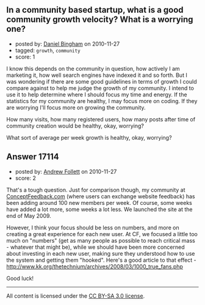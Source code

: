 ## In a community based startup, what is a good community growth velocity? What is a worrying one?

- posted by: [Daniel Bingham](https://stackexchange.com/users/-1/1463-daniel-bingham) on 2010-11-27
- tagged: `growth`, `community`
- score: 1

I know this depends on the community in question, how actively I am marketing it, how well search engines have indexed it and so forth.  But I was wondering if there are some good guidelines in terms of growth I could compare against to help me judge the growth of my community.  I intend to use it to help determine where I should focus my time and energy.  If the statistics for my community are healthy, I may focus more on coding.  If they are worrying I'll focus more on growing the community.    

How many visits, how many registered users, how many posts after time of community creation would be healthy, okay, worrying?  

What sort of average per week growth is healthy, okay, worrying?


## Answer 17114

- posted by: [Andrew Follett](https://stackexchange.com/users/-1/5415-andrew-follett) on 2010-11-27
- score: 2

<p>That's a tough question. Just for comparison though, my community at <a href="http://www.conceptfeedback.com" rel="nofollow">ConceptFeedback.com</a> (where users can exchange website feedback) has been adding around 100 new members per week. Of course, some weeks have added a lot more, some weeks a lot less. We launched the site at the end of May 2009. </p>

<p>However, I think your focus should be less on numbers, and more on creating a great experience for each new user. At CF, we focused a little too much on "numbers" (get as many people as possible to reach critical mass - whatever that might be), while we should have been more concerned about investing in each new user, making sure they understood how to use the system and getting them "hooked". Here's a good article to that effect - <a href="http://www.kk.org/thetechnium/archives/2008/03/1000_true_fans.php" rel="nofollow">http://www.kk.org/thetechnium/archives/2008/03/1000_true_fans.php</a></p>

<p>Good luck!</p>




---

All content is licensed under the [CC BY-SA 3.0 license](https://creativecommons.org/licenses/by-sa/3.0/).
